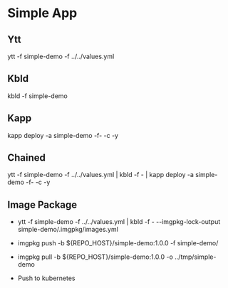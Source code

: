 # Simple App

## Ytt

ytt -f simple-demo -f ../../values.yml

## Kbld

kbld -f simple-demo

## Kapp

kapp deploy -a simple-demo -f- -c -y

## Chained

ytt -f simple-demo -f ../../values.yml | kbld -f - | kapp deploy -a simple-demo -f- -c -y

## Image Package

- ytt -f simple-demo -f ../../values.yml | kbld -f - --imgpkg-lock-output simple-demo/.imgpkg/images.yml

- imgpkg push -b ${REPO_HOST}/simple-demo:1.0.0 -f simple-demo/

- imgpkg pull -b ${REPO_HOST}/simple-demo:1.0.0 -o ../tmp/simple-demo

- Push to kubernetes
